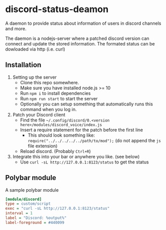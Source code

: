 # discord-status-deamon

A daemon to provide status about information of users in discord channels and more.

The daemon is a nodejs-server where a patched discord version can connect and update the stored information. The formated status can be dowloaded via http (i.e. curl)

## Installation

1. Setting up the server
    - Clone this repo somewhere.
    - Make sure you have installed node.js >= 10
    - Run `npm i` to install dependencies
    - Run `npm run start` to start the server
    - Optionally you can setup something that automatically runs this command when you log in.
1. Patch your Discord client
    - Find the file `~/.config/discord/0.<version here>/modules/discord_voice/index.js`
    - Insert a require statement for the patch before the first line
        - This should look something like: `require("../../../../../path/to/mod");` (do not append the `js` file extension)
    - Reload discord. (Probably `Ctrl+R`)
1. Integrate this into your bar or anywhere you like. (see below)
    - Use `curl -sL http://127.0.0.1:8123/status` to get the status

## Polybar module

A sample polybar module

```ini
[module/discord]
type = custom/script
exec = "curl -sL http://127.0.0.1:8123/status"
interval = 1
label = "Discord: %output%"
label-foreground = #440099
```